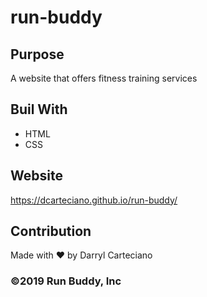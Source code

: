 # run-buddy

## Purpose
A website that offers fitness training services

## Buil With
* HTML
* CSS

## Website
https://dcarteciano.github.io/run-buddy/

## Contribution
Made with ❤️ by Darryl Carteciano

### ©️2019 Run Buddy, Inc 
